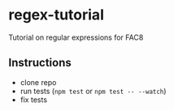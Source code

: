 # regex-tutorial
Tutorial on regular expressions for FAC8

## Instructions

* clone repo
* run tests (`npm test` or `npm test -- --watch`)
* fix tests
